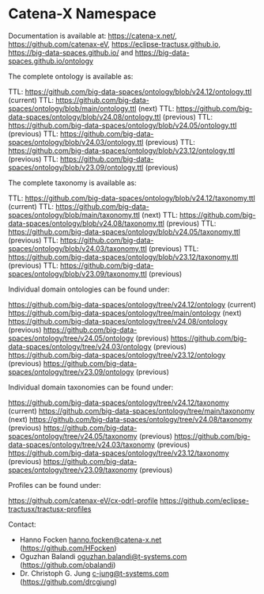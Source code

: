 # Catena-X Namespace

Documentation is available at: https://catena-x.net/, https://github.com/catenax-eV, https://eclipse-tractusx.github.io, https://big-data-spaces.github.io/ and https://big-data-spaces.github.io/ontology

The complete ontology is available as:

TTL: https://github.com/big-data-spaces/ontology/blob/v24.12/ontology.ttl (current)
TTL: https://github.com/big-data-spaces/ontology/blob/main/ontology.ttl (next)
TTL: https://github.com/big-data-spaces/ontology/blob/v24.08/ontology.ttl (previous)
TTL: https://github.com/big-data-spaces/ontology/blob/v24.05/ontology.ttl (previous)
TTL: https://github.com/big-data-spaces/ontology/blob/v24.03/ontology.ttl (previous)
TTL: https://github.com/big-data-spaces/ontology/blob/v23.12/ontology.ttl (previous)
TTL: https://github.com/big-data-spaces/ontology/blob/v23.09/ontology.ttl (previous)

The complete taxonomy is available as:

TTL: https://github.com/big-data-spaces/ontology/blob/v24.12/taxonomy.ttl (current)
TTL: https://github.com/big-data-spaces/ontology/blob/main/taxonomy.ttl (next)
TTL: https://github.com/big-data-spaces/ontology/blob/v24.08/taxonomy.ttl (previous)
TTL: https://github.com/big-data-spaces/ontology/blob/v24.05/taxonomy.ttl (previous)
TTL: https://github.com/big-data-spaces/ontology/blob/v24.03/taxonomy.ttl (previous)
TTL: https://github.com/big-data-spaces/ontology/blob/v23.12/taxonomy.ttl (previous)
TTL: https://github.com/big-data-spaces/ontology/blob/v23.09/taxonomy.ttl (previous)

Individual domain ontologies can be found under:

https://github.com/big-data-spaces/ontology/tree/v24.12/ontology (current)
https://github.com/big-data-spaces/ontology/tree/main/ontology (next)
https://github.com/big-data-spaces/ontology/tree/v24.08/ontology (previous)
https://github.com/big-data-spaces/ontology/tree/v24.05/ontology (previous)
https://github.com/big-data-spaces/ontology/tree/v24.03/ontology (previous)
https://github.com/big-data-spaces/ontology/tree/v23.12/ontology (previous)
https://github.com/big-data-spaces/ontology/tree/v23.09/ontology (previous)

Individual domain taxonomies can be found under:

https://github.com/big-data-spaces/ontology/tree/v24.12/taxonomy (current)
https://github.com/big-data-spaces/ontology/tree/main/taxonomy (next)
https://github.com/big-data-spaces/ontology/tree/v24.08/taxonomy (previous)
https://github.com/big-data-spaces/ontology/tree/v24.05/taxonomy (previous)
https://github.com/big-data-spaces/ontology/tree/v24.03/taxonomy (previous)
https://github.com/big-data-spaces/ontology/tree/v23.12/taxonomy (previous)
https://github.com/big-data-spaces/ontology/tree/v23.09/taxonomy (previous)

Profiles can be found under:

https://github.com/catenax-eV/cx-odrl-profile
https://github.com/eclipse-tractusx/tractusx-profiles

Contact: 

- Hanno Focken <hanno.focken@catena-x.net> (https://github.com/HFocken)
- Oguzhan Balandi <oguzhan.balandi@t-systems.com> (https://github.com/obalandi)
- Dr. Christoph G. Jung <c-jung@t-systems.com> (https://github.com/drcgjung)
